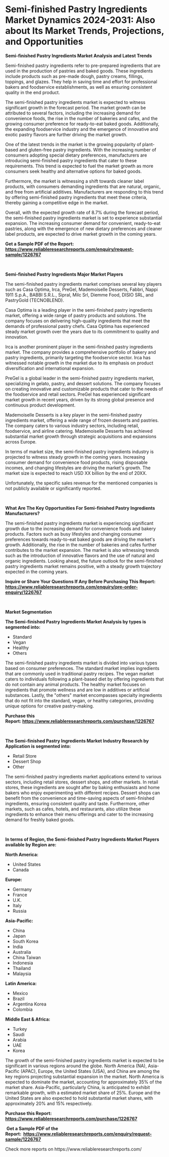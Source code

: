 <p><h1>Semi-finished Pastry Ingredients Market Dynamics 2024-2031: Also about Its Market Trends, Projections, and Opportunities</h1></p><p><strong>Semi-finished Pastry Ingredients Market Analysis and Latest Trends</strong></p>
<p><p>Semi-finished pastry ingredients refer to pre-prepared ingredients that are used in the production of pastries and baked goods. These ingredients include products such as pre-made dough, pastry creams, fillings, toppings, and glazes. They help in saving time and effort for professional bakers and foodservice establishments, as well as ensuring consistent quality in the end product.</p><p>The semi-finished pastry ingredients market is expected to witness significant growth in the forecast period. The market growth can be attributed to several factors, including the increasing demand for convenience foods, the rise in the number of bakeries and cafes, and the growing consumer preference for ready-to-eat baked goods. Additionally, the expanding foodservice industry and the emergence of innovative and exotic pastry flavors are further driving the market growth.</p><p>One of the latest trends in the market is the growing popularity of plant-based and gluten-free pastry ingredients. With the increasing number of consumers adopting special dietary preferences, manufacturers are introducing semi-finished pastry ingredients that cater to these requirements. This trend is expected to fuel the market growth as more consumers seek healthy and alternative options for baked goods.</p><p>Furthermore, the market is witnessing a shift towards cleaner label products, with consumers demanding ingredients that are natural, organic, and free from artificial additives. Manufacturers are responding to this trend by offering semi-finished pastry ingredients that meet these criteria, thereby gaining a competitive edge in the market.</p><p>Overall, with the expected growth rate of 8.7% during the forecast period, the semi-finished pastry ingredients market is set to experience substantial expansion. The increasing consumer demand for convenient, ready-to-eat pastries, along with the emergence of new dietary preferences and cleaner label products, are expected to drive market growth in the coming years.</p></p>
<p><strong>Get a Sample PDF of the Report:&nbsp; <a href="https://www.reliableresearchreports.com/enquiry/request-sample/1226767">https://www.reliableresearchreports.com/enquiry/request-sample/1226767</a></strong></p>
<p>&nbsp;</p>
<p><strong>Semi-finished Pastry Ingredients Major Market Players</strong></p>
<p><p>The semi-finished pastry ingredients market comprises several key players such as Casa Optima, Irca, PreGel, Mademoiselle Desserts, Fabbri, Nappi 1911 S.p.A., BABBI S.R.L., Sipral, Milc Srl, Diemme Food, DISIO SRL, and PastryGold (TECNOBLEND).</p><p>Casa Optima is a leading player in the semi-finished pastry ingredients market, offering a wide range of pastry products and solutions. The company focuses on delivering high-quality ingredients that meet the demands of professional pastry chefs. Casa Optima has experienced steady market growth over the years due to its commitment to quality and innovation.</p><p>Irca is another prominent player in the semi-finished pastry ingredients market. The company provides a comprehensive portfolio of bakery and pastry ingredients, primarily targeting the foodservice sector. Irca has witnessed notable growth in the market due to its emphasis on product diversification and international expansion.</p><p>PreGel is a global leader in the semi-finished pastry ingredients market, specializing in gelato, pastry, and dessert solutions. The company focuses on creating innovative and customizable products that cater to the needs of the foodservice and retail sectors. PreGel has experienced significant market growth in recent years, driven by its strong global presence and continuous product development.</p><p>Mademoiselle Desserts is a key player in the semi-finished pastry ingredients market, offering a wide range of frozen desserts and pastries. The company caters to various industry sectors, including retail, foodservice, and airline catering. Mademoiselle Desserts has achieved substantial market growth through strategic acquisitions and expansions across Europe.</p><p>In terms of market size, the semi-finished pastry ingredients industry is projected to witness steady growth in the coming years. Increasing consumer demand for convenience food products, rising disposable incomes, and changing lifestyles are driving the market's growth. The market size is expected to reach USD XX billion by the end of 20XX.</p><p>Unfortunately, the specific sales revenue for the mentioned companies is not publicly available or significantly reported.</p></p>
<p>&nbsp;</p>
<p><strong>What Are The Key Opportunities For Semi-finished Pastry Ingredients Manufacturers?</strong></p>
<p><p>The semi-finished pastry ingredients market is experiencing significant growth due to the increasing demand for convenience foods and bakery products. Factors such as busy lifestyles and changing consumer preferences towards ready-to-eat baked goods are driving the market's growth. Additionally, the rise in the number of bakeries and cafes further contributes to the market expansion. The market is also witnessing trends such as the introduction of innovative flavors and the use of natural and organic ingredients. Looking ahead, the future outlook for the semi-finished pastry ingredients market remains positive, with a steady growth trajectory expected in the coming years.</p></p>
<p><strong>Inquire or Share Your Questions If Any Before Purchasing This Report: <a href="https://www.reliableresearchreports.com/enquiry/pre-order-enquiry/1226767">https://www.reliableresearchreports.com/enquiry/pre-order-enquiry/1226767</a></strong></p>
<p>&nbsp;</p>
<p><strong>Market Segmentation</strong></p>
<p><strong>The Semi-finished Pastry Ingredients Market Analysis by types is segmented into:</strong></p>
<p><ul><li>Standard</li><li>Vegan</li><li>Healthy</li><li>Others</li></ul></p>
<p><p>The semi-finished pastry ingredients market is divided into various types based on consumer preferences. The standard market implies ingredients that are commonly used in traditional pastry recipes. The vegan market caters to individuals following a plant-based diet by offering ingredients that do not contain any animal products. The healthy market focuses on ingredients that promote wellness and are low in additives or artificial substances. Lastly, the "others" market encompasses specialty ingredients that do not fit into the standard, vegan, or healthy categories, providing unique options for creative pastry-making.</p></p>
<p><strong>Purchase this Report:&nbsp;<a href="https://www.reliableresearchreports.com/purchase/1226767">https://www.reliableresearchreports.com/purchase/1226767</a></strong></p>
<p>&nbsp;</p>
<p><strong>The Semi-finished Pastry Ingredients Market Industry Research by Application is segmented into:</strong></p>
<p><ul><li>Retail Store</li><li>Dessert Shop</li><li>Other</li></ul></p>
<p><p>The semi-finished pastry ingredients market applications extend to various sectors, including retail stores, dessert shops, and other markets. In retail stores, these ingredients are sought after by baking enthusiasts and home bakers who enjoy experimenting with different recipes. Dessert shops can benefit from the convenience and time-saving aspects of semi-finished ingredients, ensuring consistent quality and taste. Furthermore, other markets, such as cafes, hotels, and restaurants, also utilize these ingredients to enhance their menu offerings and cater to the increasing demand for freshly baked goods.</p></p>
<p>&nbsp;</p>
<p><strong>In terms of Region, the Semi-finished Pastry Ingredients Market Players available by Region are:</strong></p>
<p>
    <p> <strong> North America: </strong>
        <ul>
            <li>United States</li>
            <li>Canada</li>
        </ul>
        </p> 
    <p> <strong> Europe: </strong>
        <ul>
            <li>Germany</li>
            <li>France</li>
            <li>U.K.</li>
            <li>Italy</li>
            <li>Russia</li>
        </ul>
        </p> 
    <p> <strong> Asia-Pacific: </strong>
        <ul>
            <li>China</li>
            <li>Japan</li>
            <li>South Korea</li>
            <li>India</li>
            <li>Australia</li>
            <li>China Taiwan</li>
            <li>Indonesia</li>
            <li>Thailand</li>
            <li>Malaysia</li>
        </ul>
        </p> 
    <p> <strong> Latin America: </strong>
        <ul>
            <li>Mexico</li>
            <li>Brazil</li>
            <li>Argentina Korea</li>
            <li>Colombia</li>
        </ul>
        </p> 
    <p> <strong> Middle East & Africa: </strong>
        <ul>
            <li>Turkey</li>
            <li>Saudi</li>
            <li>Arabia</li>
            <li>UAE</li>
            <li>Korea</li>
        </ul>
    </p>
    </p>
<p><p>The growth of the semi-finished pastry ingredients market is expected to be significant in various regions around the globe. North America (NA), Asia-Pacific (APAC), Europe, the United States (USA), and China are among the key regions projecting substantial expansion in the market. North America is expected to dominate the market, accounting for approximately 35% of the market share. Asia-Pacific, particularly China, is anticipated to exhibit remarkable growth, with a estimated market share of 25%. Europe and the United States are also expected to hold substantial market shares, with approximately 20% and 15% respectively.</p></p>
<p><strong>Purchase this Report: <a href="https://www.reliableresearchreports.com/purchase/1226767">https://www.reliableresearchreports.com/purchase/1226767</a></strong></p>
<p>&nbsp;<strong>Get a Sample PDF of the Report:&nbsp;&nbsp;<a href="https://www.reliableresearchreports.com/enquiry/request-sample/1226767">https://www.reliableresearchreports.com/enquiry/request-sample/1226767</a></strong></p>
<p><strong></strong></p>
<p>Check more reports on https://www.reliableresearchreports.com/</p>